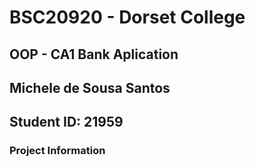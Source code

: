 # BSC20920 - Dorset College

## OOP - CA1 Bank Aplication
## Michele de Sousa Santos
## Student ID: 21959


### Project Information
